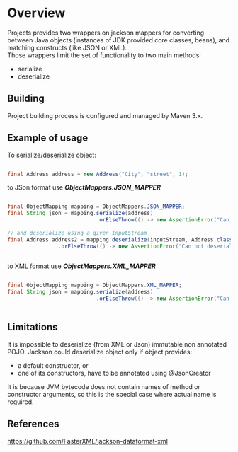 # Overview

Projects provides two wrappers on jackson mappers for converting between 
Java objects (instances of JDK provided core classes, beans), and matching constructs (like JSON or XML). <br/>
Those wrappers limit the set of functionality to two main methods:

  - serialize
  - deserialize
 
## Building

Project building process is configured and managed by Maven 3.x.

## Example of usage

To serialize/deserialize object:

```java

final Address address = new Address("City", "street", 1);

```

to JSon format use ***ObjectMappers.JSON_MAPPER***

```java

final ObjectMapping mapping = ObjectMappers.JSON_MAPPER;  
final String json = mapping.serialize(address)
                            .orElseThrow(() -> new AssertionError("Can not serialize object to JSON"));
                            
// and deserialize using a given InputStream
final Address address2 = mapping.deserialize(inputStream, Address.class)
                .orElseThrow(() -> new AssertionError("Can not deserialize object from JSON"));
                                  
```

to XML format use ***ObjectMappers.XML_MAPPER***

```java

final ObjectMapping mapping = ObjectMappers.XML_MAPPER;  
final String json = mapping.serialize(address)
                            .orElseThrow(() -> new AssertionError("Can not serialize object to XML"));   
                                                     
```

## Limitations

It is impossible to deserialize (from XML or Json) immutable non annotated POJO. 
Jackson could deserialize object only if object provides:

- a default constructor, or
- one of its constructors, have to be annotated using @JsonCreator

It is because JVM bytecode does not contain names of method or constructor arguments, so this is the special case where actual name is required. 

## References

https://github.com/FasterXML/jackson-dataformat-xml
